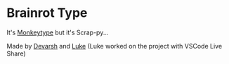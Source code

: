 # Brainrot Type

It's [Monkeytype](https://monkeytype.com) but it's Scrap-py...

Made by [Devarsh](https://devarsh.me) and [Luke](https://github.com/TheLMan5) (Luke worked on the project with VSCode Live Share)
